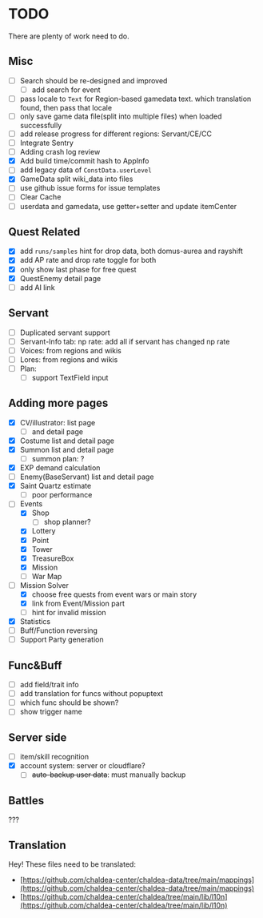 # TODO

There are plenty of work need to do.

## Misc

- [ ] Search should be re-designed and improved
  - [ ] add search for event 
- [ ] pass locale to `Text` for Region-based gamedata text.
      which translation found, then pass that locale
- [ ] only save game data file(split into multiple files) when loaded successfully
- [ ] add release progress for different regions: Servant/CE/CC
- [ ] Integrate Sentry
- [ ] Adding crash log review
- [x] Add build time/commit hash to AppInfo
- [ ] add legacy data of `ConstData.userLevel`
- [x] GameData split wiki_data into files
- [ ] use github issue forms for issue templates
- [ ] Clear Cache
- [ ] userdata and gamedata, use getter+setter and update itemCenter 

## Quest Related

- [x] add `runs/samples` hint for drop data, both domus-aurea and rayshift
- [x] add AP rate and drop rate toggle for both
- [x] only show last phase for free quest
- [x] QuestEnemy detail page
- [ ] add AI link

## Servant

- [ ] Duplicated servant support
- [ ] Servant-Info tab: np rate: add all if servant has changed np rate
- [ ] Voices: from regions and wikis
- [ ] Lores: from regions and wikis
- [ ] Plan:
  - [ ] support TextField input

## Adding more pages

- [x] CV/illustrator: list page 
  - [ ] and detail page
- [x] Costume list and detail page
- [x] Summon list and detail page
  - [ ] summon plan: ?
- [x] EXP demand calculation
- [ ] Enemy(BaseServant) list and detail page
- [x] Saint Quartz estimate
  - [ ] poor performance
- [ ] Events
  - [x] Shop
    - [ ] shop planner?
  - [x] Lottery
  - [x] Point
  - [x] Tower
  - [x] TreasureBox
  - [x] Mission
  - [ ] War Map
- [ ] Mission Solver
  - [x] choose free quests from event wars or main story
  - [x] link from Event/Mission part
  - [ ] hint for invalid mission
- [x] Statistics
- [ ] Buff/Function reversing
- [ ] Support Party generation

## Func&Buff

- [ ] add field/trait info
- [ ] add translation for funcs without popuptext
- [ ] which func should be shown?
- [ ] show trigger name

## Server side

- [ ] item/skill recognition
- [x] account system: server or cloudflare?
  - [ ] ~~auto-backup user data~~: must manually backup

## Battles

???

## Translation

Hey! These files need to be translated:

- [https://github.com/chaldea-center/chaldea-data/tree/main/mappings](https://github.com/chaldea-center/chaldea-data/tree/main/mappings)
- [https://github.com/chaldea-center/chaldea/tree/main/lib/l10n](https://github.com/chaldea-center/chaldea/tree/main/lib/l10n)
